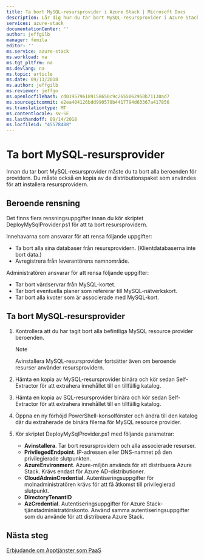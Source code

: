 ```yaml
---
title: Ta bort MySQL-resursprovider i Azure Stack | Microsoft Docs
description: Lär dig hur du tar bort MySQL-resursprovider i Azure Stack-distributioner.
services: azure-stack
documentationCenter: ''
author: jeffgilb
manager: femila
editor: ''
ms.service: azure-stack
ms.workload: na
ms.tgt_pltfrm: na
ms.devlang: na
ms.topic: article
ms.date: 09/13/2018
ms.author: jeffgilb
ms.reviewer: jeffgo
ms.openlocfilehash: cd0195796189158650c9c2655062950b71130ad7
ms.sourcegitcommit: e2ea404126bdd990570b4417794d63367a417856
ms.translationtype: MT
ms.contentlocale: sv-SE
ms.lasthandoff: 09/14/2018
ms.locfileid: "45578488"
---
```

# <a name="remove-the-mysql-resource-provider"></a>Ta bort MySQL-resursprovider

Innan du tar bort MySQL-resursprovider måste du ta bort alla beroenden för providern. Du måste också en kopia av de distributionspaket som användes för att installera resursprovidern.

## <a name="dependency-cleanup"></a>Beroende rensning

Det finns flera rensningsuppgifter innan du kör skriptet DeployMySqlProvider.ps1 för att ta bort resursprovidern.

Innehavarna som ansvarar för att rensa följande uppgifter:

* Ta bort alla sina databaser från resursprovidern. (Klientdatabaserna inte bort data.)
* Avregistrera från leverantörens namnområde.

Administratören ansvarar för att rensa följande uppgifter:

* Tar bort värdservrar från MySQL-kortet.
* Tar bort eventuella planer som refererar till MySQL-nätverkskort.
* Tar bort alla kvoter som är associerade med MySQL-kort.

## <a name="to-remove-the-mysql-resource-provider"></a>Ta bort MySQL-resursprovider

1. Kontrollera att du har tagit bort alla befintliga MySQL resource provider beroenden.

   >[!NOTE]
   >Avinstallera MySQL-resursprovider fortsätter även om beroende resurser använder resursprovidern.
  
2. Hämta en kopia av MySQL-resursprovider binära och kör sedan Self-Extractor för att extrahera innehållet till en tillfällig katalog.
3. Hämta en kopia av SQL-resursprovider binära och kör sedan Self-Extractor för att extrahera innehållet till en tillfällig katalog.
4. Öppna en ny förhöjd PowerShell-konsolfönster och ändra till den katalog där du extraherade de binära filerna för MySQL resource provider.
5. Kör skriptet DeployMySqlProvider.ps1 med följande parametrar:
    - **Avinstallera**. Tar bort resursprovidern och alla associerade resurser.
    - **PrivilegedEndpoint**. IP-adressen eller DNS-namnet på den privilegierade slutpunkten.
    - **AzureEnvironment**. Azure-miljön används för att distribuera Azure Stack. Krävs endast för Azure AD-distributioner.
    - **CloudAdminCredential**. Autentiseringsuppgifter för molnadministratören krävs för att få åtkomst till privilegierad slutpunkt.
    - **DirectoryTenantID**
    - **AzCredential**. Autentiseringsuppgifter för Azure Stack-tjänstadministratörskonto. Använd samma autentiseringsuppgifter som du använde för att distribuera Azure Stack.

## <a name="next-steps"></a>Nästa steg

[Erbjudande om Apptjänster som PaaS](azure-stack-app-service-overview.md)
